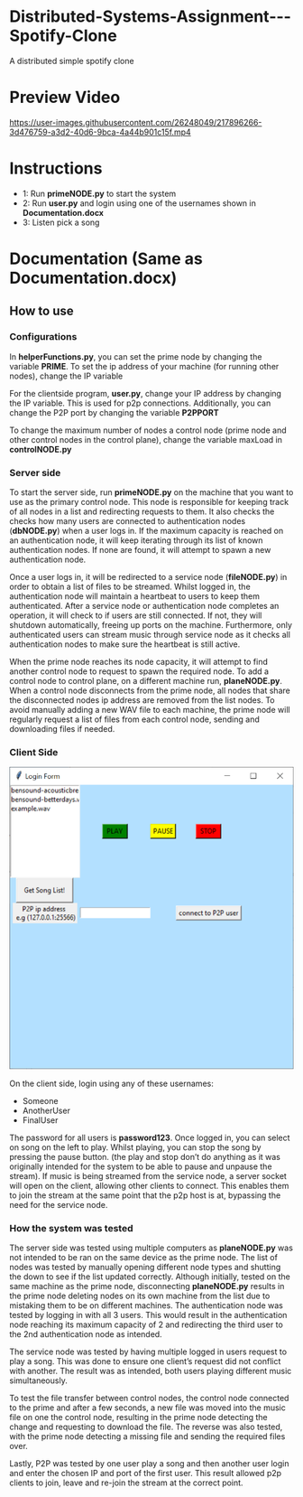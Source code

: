 # Distributed-Systems-Assignment---Spotify-Clone
A distributed simple spotify clone

# Preview Video
https://user-images.githubusercontent.com/26248049/217896266-3d476759-a3d2-40d6-9bca-4a44b901c15f.mp4

# Instructions
* 1: Run **primeNODE.py** to start the system
* 2: Run **user.py** and login using one of the usernames shown in **Documentation.docx**
* 3: Listen pick a song

# Documentation (Same as Documentation.docx)

## How to use
### Configurations
In **helperFunctions.py**, you can set the prime node by changing the variable **PRIME**. To set the ip address of your machine (for running other nodes), change the IP variable

For the clientside program, **user.py**, change your IP address by changing the IP variable. This is used for p2p connections. Additionally, you can change the P2P port by changing the variable **P2PPORT**

To change the maximum number of nodes a control node (prime node and other control nodes in the control plane), change the variable maxLoad in **controlNODE.py**

### Server side
To start the server side, run **primeNODE.py** on the machine that you want to use as the primary control node. This node is responsible for keeping track of all nodes in a list and redirecting requests to them. It also checks the checks how many users are connected to authentication nodes (**dbNODE.py**) when a user logs in. If the maximum capacity is reached on an authentication node, it will keep iterating through its list of known authentication nodes. If none are found, it will attempt to spawn a new authentication node.

Once a user logs in, it will be redirected to a service node (**fileNODE.py**) in order to obtain a list of files to be streamed. Whilst logged in, the authentication node will maintain a heartbeat to users to keep them authenticated. After a service node or authentication node completes an operation, it will check to if users are still connected. If not, they will shutdown automatically, freeing up ports on the machine. Furthermore, only authenticated users can stream music through service node as it checks all authentication nodes to make sure the heartbeat is still active.

When the prime node reaches its node capacity, it will attempt to find another control node to request to spawn the required node. To add a control node to control plane, on a different machine run, **planeNODE.py**. When a control node disconnects from the prime node, all nodes that share the disconnected nodes ip address are removed from the list nodes. To avoid manually adding a new WAV file to each machine, the prime node will regularly request a list of files from each control node, sending and downloading files if needed.

### Client Side
![User preview](userPreview.png?raw=true "Preview of the user.py when logged in")

On the client side, login using any of these usernames:
* Someone
* AnotherUser
* FinalUser

The password for all users is **password123**. Once logged in, you can select on song on the left to play. Whilst playing, you can stop the song by pressing the pause button. (the play and stop don’t do anything as it was originally intended for the system to be able to pause and unpause the stream). If music is being streamed from the service node, a server socket will open on the client, allowing other clients to connect. This enables them to join the stream at the same point that the p2p host is at, bypassing the need for the service node.

### How the system was tested
The server side was tested using multiple computers as **planeNODE.py** was not intended to be ran on the same device as the prime node. The list of nodes was tested by manually opening different node types and shutting the down to see if the list updated correctly. Although initially, tested on the same machine as the prime node, disconnecting **planeNODE.py** results in the prime node deleting nodes on its own machine from the list due to mistaking them to be on different machines. The authentication node was tested by logging in with all 3 users. This would result in the authentication node reaching its maximum capacity of 2 and redirecting the third user to the 2nd authentication node as intended.

The service node was tested by having multiple logged in users request to play a song. This was done to ensure one client’s request did not conflict with another. The result was as intended, both users playing different music simultaneously.

To test the file transfer between control nodes, the control node connected to the prime and after a few seconds, a new file was moved into the music file on one the control node, resulting in the prime node detecting the change and requesting to download the file. The reverse was also tested, with the prime node detecting a missing file and sending the required files over.

Lastly, P2P was tested by one user play a song and then another user login and enter the chosen IP and port of the first user. This result allowed p2p clients to join, leave and re-join the stream at the correct point.


